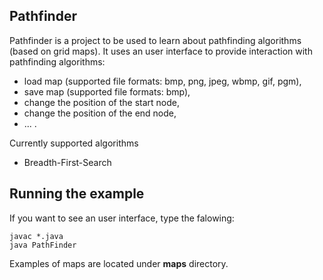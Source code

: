 ## Pathfinder ##

Pathfinder is a project to be used to learn about pathfinding algorithms (based on grid maps). It uses an user interface to provide interaction with pathfinding algorithms:

* load map (supported file formats: bmp, png, jpeg, wbmp, gif, pgm),
* save map (supported file formats: bmp),
* change the position of the start node,
* change the position of the end node,
* ... .

Currently supported algorithms

* Breadth-First-Search

Running the example
------------------

If you want to see an user interface, type the falowing:

```
javac *.java
java PathFinder
```

Examples of maps are located under **maps** directory.

